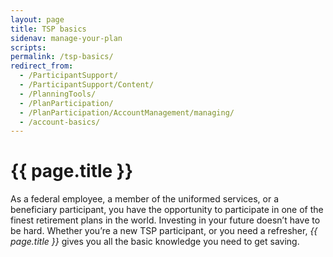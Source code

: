 ```yaml
---
layout: page
title: TSP basics
sidenav: manage-your-plan
scripts:
permalink: /tsp-basics/
redirect_from:
  - /ParticipantSupport/
  - /ParticipantSupport/Content/
  - /PlanningTools/
  - /PlanParticipation/
  - /PlanParticipation/AccountManagement/managing/
  - /account-basics/
---
```


# {{ page.title }}

As a federal employee, a member of the uniformed services, or a beneficiary participant, you have the opportunity to participate in one of the finest retirement plans in the world. Investing in your future doesn’t have to be hard. Whether you’re a new TSP participant, or you need a refresher, *{{ page.title }}* gives you all the basic knowledge you need to get saving.


<!-- CONTENT END -->
